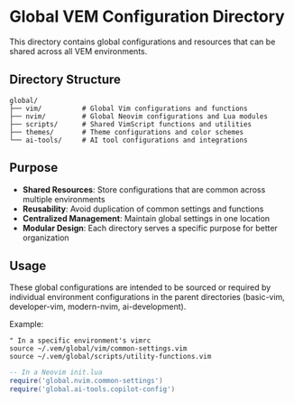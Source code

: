 # Global VEM Configuration Directory

This directory contains global configurations and resources that can be shared across all VEM environments.

## Directory Structure

```
global/
├── vim/          # Global Vim configurations and functions
├── nvim/         # Global Neovim configurations and Lua modules  
├── scripts/      # Shared VimScript functions and utilities
├── themes/       # Theme configurations and color schemes
└── ai-tools/     # AI tool configurations and integrations
```

## Purpose

- **Shared Resources**: Store configurations that are common across multiple environments
- **Reusability**: Avoid duplication of common settings and functions
- **Centralized Management**: Maintain global settings in one location
- **Modular Design**: Each directory serves a specific purpose for better organization

## Usage

These global configurations are intended to be sourced or required by individual environment configurations in the parent directories (basic-vim, developer-vim, modern-nvim, ai-development).

Example:
```vim
" In a specific environment's vimrc
source ~/.vem/global/vim/common-settings.vim
source ~/.vem/global/scripts/utility-functions.vim
```

```lua
-- In a Neovim init.lua
require('global.nvim.common-settings')
require('global.ai-tools.copilot-config')
```